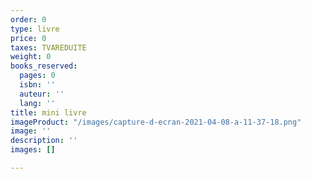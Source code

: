 ```yaml
---
order: 0
type: livre
price: 0
taxes: TVAREDUITE
weight: 0
books_reserved:
  pages: 0
  isbn: ''
  auteur: ''
  lang: ''
title: mini livre
imageProduct: "/images/capture-d-ecran-2021-04-08-a-11-37-18.png"
image: ''
description: ''
images: []

---
```


